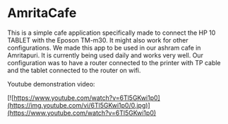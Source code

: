 # AmritaCafe

This is a simple cafe application specifically made to connect the HP 10 TABLET with the Eposon TM-m30.
It might also work for other configurations.
We made this app to be used in our ashram cafe in Amritapuri.
It is currently being used daily and works very well.
Our configuration was to have a router connected to the printer with TP cable and the tablet connected to the router on wifi.

Youtube demonstration video:

[![https://www.youtube.com/watch?v=6Tl5GKwi1p0](https://img.youtube.com/vi/6Tl5GKwi1p0/0.jpg)](https://www.youtube.com/watch?v=6Tl5GKwi1p0)
